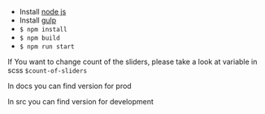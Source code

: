 - Install [node js](https://nodejs.org/uk/download/)
- Install [gulp](https://gulpjs.com/)
- `$ npm install`
- `$ npm build`
- `$ npm run start`

If You want to change count of the sliders, please take a look at variable in scss `$count-of-sliders`

In docs you can find version for prod

In src you can find version for development
